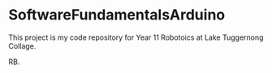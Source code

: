 # SoftwareFundamentalsArduino

This project is my code repository for Year 11 Robotoics at Lake Tuggernong Collage.

RB.